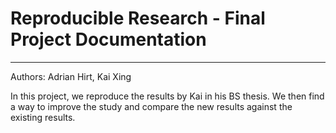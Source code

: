 # Reproducible Research - Final Project Documentation
---

Authors: Adrian Hirt, Kai Xing


In this project, we reproduce the results by Kai in his BS thesis. We then find a way to improve the study and compare the new results against the existing results.

